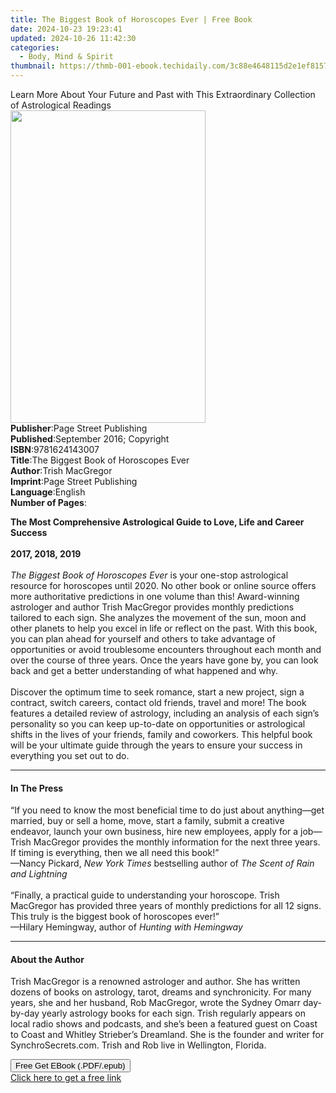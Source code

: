```yaml
---
title: The Biggest Book of Horoscopes Ever | Free Book
date: 2024-10-23 19:23:41
updated: 2024-10-26 11:42:30
categories:
  - Body, Mind & Spirit
thumbnail: https://thmb-001-ebook.techidaily.com/3c88e4648115d2e1ef8157e9687ddcbd0767dcf38dd1624e2a027a0382104ba7.jpg
---
```

<main id="book-container">
  <div class="flex flex-col">
    <div class="book-brief flex-1 py-6 px-4 sm:p-6 md:py-10 md:px-8">
      <!-- brief-->
      <div class="book-brief-main">
        Learn More About Your Future and Past with This Extraordinary Collection
        of Astrological Readings
      </div>
    </div>
    <div
      class="book-meta-info flex-1 grid gap-4 col-start-1 col-end-3 row-start-1 sm:mb-6 sm:grid-cols-4 lg:gap-6 lg:col-start-2 lg:row-end-6 lg:row-span-6 lg:mb-0"
    >
      <div
        class="book-meta-info-left place-content-center mt-4 p-4 text-sm leading-6 col-start-2 col-span-2 dark:text-slate-400"
      >
        <img
          class="w-full h-500 object-cover rounded-lg sm:h-255 sm:col-span-2 lg:col-span-full"
          src="https://img-001-ebook.techidaily.com/5226bac53fb115f923a7412faadd13c3fb81d0f6c5eb6a6806871f4b0dd7c1d7.jpg"
          alt=""
          width="312"
          height="500"
        />
      </div>
      <div
        class="book-meta-info-right mt-2 col-start-1 row-start-2 col-span-3 self-center"
      >
        <!-- meta data  -->
        <div class="flex flex-col px-4 md:px-8">
          <div class="flex-1">
            <strong>Publisher</strong>:<span class="px-2"
              >Page Street Publishing</span
            >
          </div>
          <div class="flex-1">
            <strong>Published</strong>:<span class="px-2"
              >September 2016; Copyright</span
            >
          </div>
          <div class="flex-1">
            <strong>ISBN</strong>:<span class="px-2">9781624143007</span>
          </div>
          <div class="flex-1">
            <strong>Title</strong>:<span class="px-2"
              >The Biggest Book of Horoscopes Ever</span
            >
          </div>
          <div class="flex-1">
            <strong>Author</strong>:<span class="px-2">Trish MacGregor</span>
          </div>
          <div class="flex-1">
            <strong>Imprint</strong>:<span class="px-2"
              >Page Street Publishing</span
            >
          </div>
          <div class="flex-1">
            <strong>Language</strong>:<span class="px-2">English</span>
          </div>
          <div class="flex-1">
            <strong>Number of Pages</strong>:<span class="px-2"></span>
          </div>
        </div>
      </div>
    </div>
    <div class="book-description flex-1 py-6 px-4 sm:p-6 md:py-10 md:px-8">
      <div class="book-description-main">
        <div accordion-content="" id="description">
          <p>
            <b
              >The Most Comprehensive Astrological Guide to Love, Life and
              Career Success</b
            ><br /><b><br />2017, 2018, 2019</b><br /><br /><i
              >The Biggest Book of Horoscopes Ever </i
            >is your one-stop astrological resource for horoscopes until 2020.
            No other book or online source offers more authoritative predictions
            in one volume than this! Award-winning astrologer and author Trish
            MacGregor provides monthly predictions tailored to each sign. She
            analyzes the movement of the sun, moon and other planets to help you
            excel in life or reflect on the past. With this book, you can plan
            ahead for yourself and others to take advantage of opportunities or
            avoid troublesome encounters throughout each month and over the
            course of three years. Once the years have gone by, you can look
            back and get a better understanding of what happened and why.<br /><br />Discover
            the optimum time to seek romance, start a new project, sign a
            contract, switch careers, contact old friends, travel and more! The
            book features a detailed review of astrology, including an analysis
            of each sign’s personality so you can keep up-to-date on
            opportunities or astrological shifts in the lives of your friends,
            family and coworkers. This helpful book will be your ultimate guide
            through the years to ensure your success in everything you set out
            to do.
          </p>
        </div>
        <div class="accordion-fader"></div>
      </div>
    </div>
    <div class="book-excerpts flex-1 py-6 px-4 sm:p-6 md:py-10 md:px-8">
      <!-- excerpts-->
      <div class="book-excerpts-main">
        <hr />
        <h4 class="placeholder placeholder-heading">
          <span>In The Press</span>
        </h4>
        <p></p>
        <p>
          “If you need to know the most beneficial time to do just about
          anything—get married, buy or sell a home, move, start a family, submit
          a creative endeavor, launch your own business, hire new employees,
          apply for a job—Trish MacGregor provides the monthly information for
          the next three years. If timing is everything, then we all need this
          book!”<br />—Nancy Pickard, <i>New York Times </i>bestselling author
          of <i>The Scent of Rain and Lightning </i><br /><br />“Finally, a
          practical guide to understanding your horoscope. Trish MacGregor has
          provided three years of monthly predictions for all 12 signs. This
          truly is the biggest book of horoscopes ever!”<br />—Hilary Hemingway,
          author of <i>Hunting with Hemingway</i>
        </p>
        <p></p>
      </div>
    </div>
    <div class="book-about-author flex-1 py-6 px-4 sm:p-6 md:py-10 md:px-8">
      <!-- about author-->
      <div class="book-main-author-main">
        <hr />
        <h4 class="placeholder placeholder-heading">
          <span>About the Author</span>
        </h4>
        <p>
          Trish MacGregor is a renowned astrologer and author. She has written
          dozens of books on astrology, tarot, dreams and synchronicity. For
          many years, she and her husband, Rob MacGregor, wrote the Sydney Omarr
          day-by-day yearly astrology books for each sign. Trish regularly
          appears on local radio shows and podcasts, and she’s been a featured
          guest on Coast to Coast and Whitley Strieber’s Dreamland. She is the
          founder and writer for SynchroSecrets.com. Trish and Rob live in
          Wellington, Florida.
        </p>
      </div>
    </div>
    <div class="book-free-get flex-1 py-6 px-4 sm:p-6 md:py-10 md:px-8">
      <button
        id="btn-free-get"
        class="bg-blue-500 hover:bg-blue-700 text-white font-bold py-2 px-4 rounded"
      >
        Free Get EBook (.PDF/.epub)
      </button>
      <div id="countdown-display" class="px-2 text-lg mt-2"></div>
      <a
        id="free-link"
        class="hidden bg-blue-500 hover:bg-blue-700 text-white font-bold py-2 px-4 rounded"
        href="https://www.ebooks.com/en-us/book/2518583/the-biggest-book-of-horoscopes-ever/trish-macgregor/"
        target="_blank"
        >Click here to get a free link</a
      >
    </div>
    <script>
      let countdownTime = 0;
      let countdownInterval = null;
      document
        .getElementById('btn-free-get')
        .addEventListener('click', startCountdown);
      function startCountdown() {
        countdownTime = new Date().getTime() + 60000 * 3;
        countdownInterval = setInterval(updateCountdown, 1000);
        document.getElementById('btn-free-get').disabled = true;
        document
          .getElementById('btn-free-get')
          .classList.add('bg-gray-500', 'cursor-not-allowed');
      }
      function updateCountdown() {
        let currentTime = new Date().getTime();
        let timeLeft = countdownTime - currentTime;
        let secondsLeft = Math.floor(timeLeft / 1000);
        document.getElementById('countdown-display').innerHTML =
          `Remaining time: ${secondsLeft} seconds.`;
        if (secondsLeft <= 0) {
          clearInterval(countdownInterval);
          document.getElementById('btn-free-get').classList.add('hidden');
          document.getElementById('free-link').classList.remove('hidden');
          document.getElementById('countdown-display').innerHTML = '';
        }
      }
    </script>
  </div>
</main>

